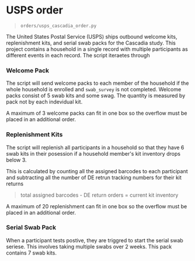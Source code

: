 # USPS order
> `orders/usps_cascadia_order.py`

The United States Postal Service (USPS) ships outbound welcome kits, replenishment kits, and serial swab packs for the Cascadia study. This project contains a household in a single record with multiple participants as different events in each record. The script iteraetes through 

### Welcome Pack
The script will send welcome packs to each member of the household if the whole household is enrolled and `swab_survey` is not completed. Welcome packs consist of 5 swab kits and some swag. The quantity is measured by  pack not by each indevidual kit.

A maximum of 3 welcome packs can fit in one box so the overflow must be placed in an additional order.

### Replenishment Kits
The script will replenish all participants in a household so that they have 6 swab kits in their posession if a household member's kit inventory drops below 3.

This is calculated by counting all the assigned barcodes to each participant and subtracting all the number of DE retrun tracking numbers for their kit returns
> total assigned barcodes - DE return orders = current kit inventory

A maximum of 20 replenishment can fit in one box so the overflow must be placed in an additional order.

### Serial Swab Pack
When a participant tests postive, they are triggred to start the serial swab seriese. This involves taking multiple swabs over 2 weeks. This pack contains 7 swab kits.